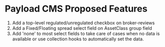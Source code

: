 # Payload CMS Proposed Features

1. Add a top-level regulated/unregulated checkbox on broker-reviews
2. Add a Fixed/Floating spread select field on AssetClass group field
3. Add 'none' to most select fields to take care of cases when no data is available or use collection hooks to automatically set the data.
